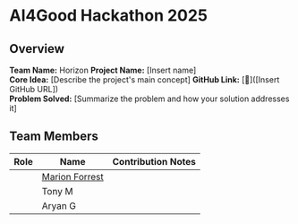 # AI4Good Hackathon 2025

## Overview

**Team Name:** Horizon
**Project Name:** [Insert name]  
**Core Idea:** [Describe the project's main concept]
**GitHub Link:** [🔗]([Insert GitHub URL])  
**Problem Solved:** [Summarize the problem and how your solution addresses it]

## Team Members

| Role | Name                                                            | Contribution Notes |
| ---- | --------------------------------------------------------------- | ------------------ |
|      | [Marion Forrest](https://www.linkedin.com/in/themarionforrest/) |                    |
|      | Tony M                                                          |                    |
|      | Aryan G                                                         |                    |
